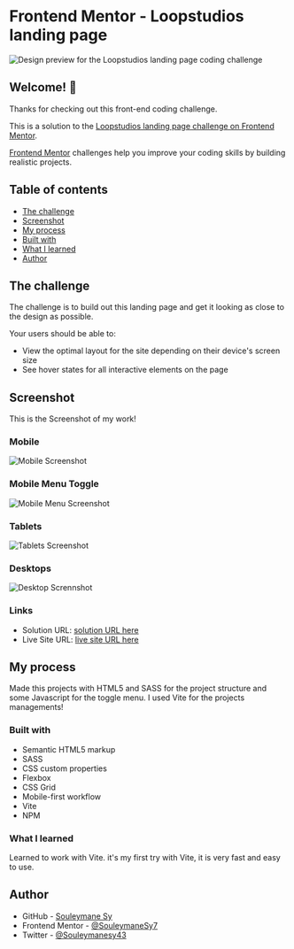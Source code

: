 # Frontend Mentor - Loopstudios landing page

![Design preview for the Loopstudios landing page coding challenge](./design/desktop-preview.jpg)

## Welcome! 👋

Thanks for checking out this front-end coding challenge.

This is a solution to the [Loopstudios landing page challenge on Frontend Mentor](https://www.frontendmentor.io/challenges/loopstudios-landing-page-N88J5Onjw).

[Frontend Mentor](https://www.frontendmentor.io) challenges help you improve your coding skills by building realistic projects.

## Table of contents

- [The challenge](#the-challenge)
- [Screenshot](#screenshot)
- [My process](#my-process)
- [Built with](#built-with)
- [What I learned](#what-i-learned)
- [Author](#author)

## The challenge

The challenge is to build out this landing page and get it looking as close to the design as possible.

Your users should be able to:

- View the optimal layout for the site depending on their device's screen size
- See hover states for all interactive elements on the page

## Screenshot

This is the Screenshot of my work!

### Mobile

![Mobile Screenshot](./preview/Mobile.png)

### Mobile Menu Toggle

![Mobile Menu Screenshot](./preview/Mobile-menu.png)

### Tablets

![Tablets Screenshot](./preview/Tablets.png)

### Desktops

![Desktop Scrennshot](./preview/Desktop.png)

### Links

- Solution URL: [solution URL here](https://www.frontendmentor.io/solutions/loopstudios-responsive-landing-page-made-with-html-sass-vite-lRPo-pi_El)
- Live Site URL: [live site URL here](https://fem-loopstudios-landing-page-iota.vercel.app/)

## My process

Made this projects with HTML5 and SASS for the project structure and some Javascript for the toggle menu. I used Vite for the projects managements!

### Built with

- Semantic HTML5 markup
- SASS
- CSS custom properties
- Flexbox
- CSS Grid
- Mobile-first workflow
- Vite
- NPM

### What I learned

Learned to work with Vite. it's my first try with Vite, it is very fast and easy to use.

## Author

- GitHub - [Souleymane Sy](https://github.com/SouleymaneSy7)
- Frontend Mentor - [@SouleymaneSy7](https://www.frontendmentor.io/profile/SouleymaneSy7)
- Twitter - [@Souleymanesy43](https://twitter.com/Souleymanesy43)
